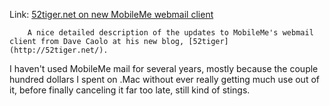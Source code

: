 <!--
.. title: 52tiger.net on new MobileMe webmail client
.. date: 2010/06/21 14:35
.. slug: 52tigernet-on-new-mobileme-webmail-client
.. link:
.. description:
.. tags: 
-->


Link: [52tiger.net on new MobileMe webmail client](http://52tiger.net/apples-updated-mail/)

		A nice detailed description of the updates to MobileMe's webmail client from Dave Caolo at his new blog, [52tiger](http://52tiger.net/).

I haven't used MobileMe mail for several years, mostly because the couple hundred dollars I spent on .Mac without ever really getting much use out of it, before finally canceling it far too late, still kind of stings.
